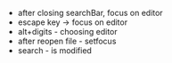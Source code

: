 * after closing searchBar, focus on editor
* escape key -> focus on editor
* alt+digits - choosing editor
* after reopen file - setfocus
* search - is modified
